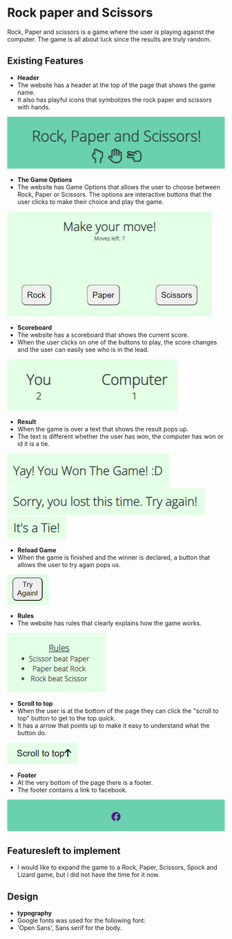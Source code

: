 # Rock paper and Scissors

Rock, Paper and scissors is a game where the user is playing against the computer. The game is all about luck since the results are truly random.

## Existing Features

- __Header__
- The website has a header at the top of the page that shows the game name.
- It also has playful icons that symbolizes the rock paper and scissors with hands.
  
![Header](https://github.com/juliachelsie/Rock-Paper-Scissor/blob/main/media/header.PNG)

- __The Game Options__
- The website has Game Options that allows the user to choose between Rock, Paper or Scissors. The options are interactive buttons that the user clicks to make their choice and play the game.
  
![GameOptions](https://github.com/juliachelsie/Rock-Paper-Scissor/blob/main/media/makeMove.PNG)

- __Scoreboard__
- The website has a scoreboard that shows the current score.
- When the user clicks on one of the buttons to play, the score changes and the user can easily see who is in the lead.

![Scoreboard](https://github.com/juliachelsie/Rock-Paper-Scissor/blob/main/media/scoreboard.PNG)

- __Result__
- When the game is over a text that shows the result pops up.
- The text is different whether the user has won, the computer has won or id it is a tie.

![Result](https://github.com/juliachelsie/Rock-Paper-Scissor/blob/main/media/result.PNG)
![Result](https://github.com/juliachelsie/Rock-Paper-Scissor/blob/main/media/computerwon.PNG)
![Result](https://github.com/juliachelsie/Rock-Paper-Scissor/blob/main/media/itsatie.PNG)

- __Reload Game__
- When the game is finished and the winner is declared, a button that allows the user to try again pops us.

![Reload](https://github.com/juliachelsie/Rock-Paper-Scissor/blob/main/media/reload.PNG)

- __Rules__
- The website has rules that clearly explains how the game works.
  
![Rules](https://github.com/juliachelsie/Rock-Paper-Scissor/blob/main/media/rules.PNG)

- __Scroll to top__
- When the user is at the bottom of the page they can click the "scroll to top" button to get to the top quick.
- It has a arrow that points up to make it easy to understand what the button do.
  
![ScrollToTop](https://github.com/juliachelsie/Rock-Paper-Scissor/blob/main/media/scroll.PNG)

- __Footer__
- At the very bottom of the page there is a footer.
- The footer contains a link to facebook.
  
![Footer](https://github.com/juliachelsie/Rock-Paper-Scissor/blob/main/media/footer.PNG)

## Featuresleft to implement
- I would like to expand the game to a Rock, Paper, Scissors, Spock and Lizard game, but i did not have the time for it now.

## Design

- __typography__
- Google fonts was used for the following font:
- 'Open Sans', Sans serif for the body.

